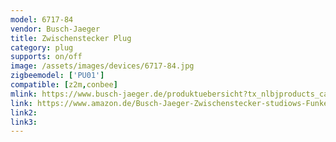 ```yaml
---
model: 6717-84
vendor: Busch-Jaeger 
title: Zwischenstecker Plug
category: plug
supports: on/off
image: /assets/images/devices/6717-84.jpg
zigbeemodel: ['PU01']
compatible: [z2m,conbee]
mlink: https://www.busch-jaeger.de/produktuebersicht?tx_nlbjproducts_catalog%5Baction%5D=show&tx_nlbjproducts_catalog%5BcatBjeProdukt%5D=3566&tx_nlbjproducts_catalog%5Bcontroller%5D=CatStdArtikel&cHash=5ce54b5156548e5c55a08a63b251eb2b
link: https://www.amazon.de/Busch-Jaeger-Zwischenstecker-studiows-Funkempf%C3%A4nger-4011395200322/dp/B017KXFTOG
link2: 
link3: 
---
```


